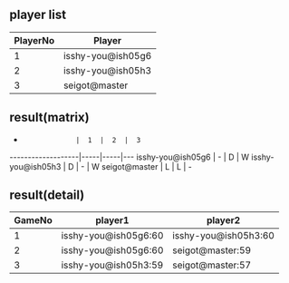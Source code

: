 ## player list
PlayerNo  |  Player
----------|-------------------
1         |  isshy-you@ish05g6
2         |  isshy-you@ish05h3
3         |  seigot@master
## result(matrix)
-                  |  1  |  2  |  3
-------------------|-----|-----|---
isshy-you@ish05g6  |  -  |  D  |  W
isshy-you@ish05h3  |  D  |  -  |  W
seigot@master      |  L  |  L  |  -
## result(detail)
GameNo  |  player1               |  player2
--------|------------------------|----------------------
1       |  isshy-you@ish05g6:60  |  isshy-you@ish05h3:60
2       |  isshy-you@ish05g6:60  |  seigot@master:59
3       |  isshy-you@ish05h3:59  |  seigot@master:57
